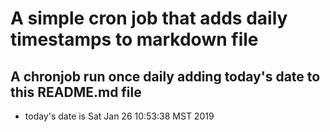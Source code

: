 A simple cron job that adds daily timestamps to markdown file
============================================================
## A chronjob run once daily adding today's date to this README.md file
* today's date is Sat Jan 26 10:53:38 MST 2019
